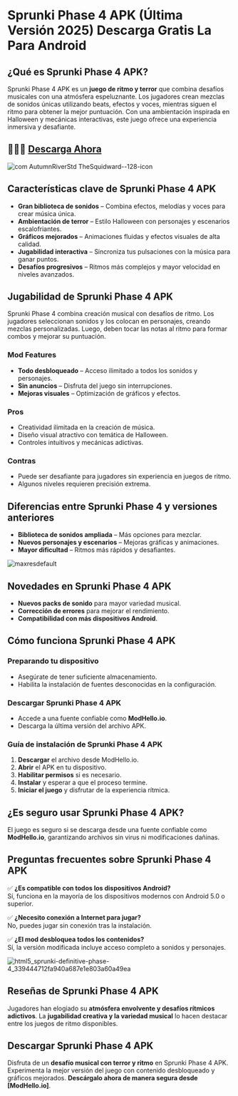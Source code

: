 
# Sprunki Phase 4 APK (Última Versión 2025) Descarga Gratis La Para Android

## **¿Qué es Sprunki Phase 4 APK?**  
Sprunki Phase 4 APK es un **juego de ritmo y terror** que combina desafíos musicales con una atmósfera espeluznante. Los jugadores crean mezclas de sonidos únicas utilizando beats, efectos y voces, mientras siguen el ritmo para obtener la mejor puntuación. Con una ambientación inspirada en Halloween y mecánicas interactivas, este juego ofrece una experiencia inmersiva y desafiante.  

## 🎉🎉🎉 [Descarga Ahora](https://modhello.io/)

![com AutumnRiverStd TheSquidward--128-icon](https://github.com/user-attachments/assets/8ead289a-70bf-4b95-9db8-cef081b9268a)

## **Características clave de Sprunki Phase 4 APK**  
- **Gran biblioteca de sonidos** – Combina efectos, melodías y voces para crear música única.  
- **Ambientación de terror** – Estilo Halloween con personajes y escenarios escalofriantes.  
- **Gráficos mejorados** – Animaciones fluidas y efectos visuales de alta calidad.  
- **Jugabilidad interactiva** – Sincroniza tus pulsaciones con la música para ganar puntos.  
- **Desafíos progresivos** – Ritmos más complejos y mayor velocidad en niveles avanzados.  

## **Jugabilidad de Sprunki Phase 4 APK**  
Sprunki Phase 4 combina creación musical con desafíos de ritmo. Los jugadores seleccionan sonidos y los colocan en personajes, creando mezclas personalizadas. Luego, deben tocar las notas al ritmo para formar combos y mejorar su puntuación.  

### **Mod Features**  
- **Todo desbloqueado** – Acceso ilimitado a todos los sonidos y personajes.  
- **Sin anuncios** – Disfruta del juego sin interrupciones.  
- **Mejoras visuales** – Optimización de gráficos y efectos.  

### **Pros**  
- Creatividad ilimitada en la creación de música.  
- Diseño visual atractivo con temática de Halloween.  
- Controles intuitivos y mecánicas adictivas.  

### **Contras**  
- Puede ser desafiante para jugadores sin experiencia en juegos de ritmo.  
- Algunos niveles requieren precisión extrema.  

## **Diferencias entre Sprunki Phase 4 y versiones anteriores**  
- **Biblioteca de sonidos ampliada** – Más opciones para mezclar.  
- **Nuevos personajes y escenarios** – Mejoras gráficas y animaciones.  
- **Mayor dificultad** – Ritmos más rápidos y desafiantes.  

![maxresdefault](https://github.com/user-attachments/assets/d5b1ff3e-acd1-4805-8b9a-c72442250083)

## **Novedades en Sprunki Phase 4 APK**  
- **Nuevos packs de sonido** para mayor variedad musical.  
- **Corrección de errores** para mejorar el rendimiento.  
- **Compatibilidad con más dispositivos Android**.  

## **Cómo funciona Sprunki Phase 4 APK**  

### **Preparando tu dispositivo**  
- Asegúrate de tener suficiente almacenamiento.  
- Habilita la instalación de fuentes desconocidas en la configuración.  

### **Descargar Sprunki Phase 4 APK**  
- Accede a una fuente confiable como **ModHello.io**.  
- Descarga la última versión del archivo APK.  

### **Guía de instalación de Sprunki Phase 4 APK**  
1. **Descargar** el archivo desde ModHello.io.  
2. **Abrir** el APK en tu dispositivo.  
3. **Habilitar permisos** si es necesario.  
4. **Instalar** y esperar a que el proceso termine.  
5. **Iniciar el juego** y disfrutar de la experiencia rítmica.  

## **¿Es seguro usar Sprunki Phase 4 APK?**  
El juego es seguro si se descarga desde una fuente confiable como **ModHello.io**, garantizando archivos sin virus ni modificaciones dañinas.  

## **Preguntas frecuentes sobre Sprunki Phase 4 APK**  

✅ **¿Es compatible con todos los dispositivos Android?**  
Sí, funciona en la mayoría de los dispositivos modernos con Android 5.0 o superior.  

✅ **¿Necesito conexión a Internet para jugar?**  
No, puedes jugar sin conexión tras la instalación.  

✅ **¿El mod desbloquea todos los contenidos?**  
Sí, la versión modificada incluye acceso completo a sonidos y personajes.  

![html5_sprunki-definitive-phase-4_339444712fa940a687e1e803a60a49ea](https://github.com/user-attachments/assets/e22c1a9d-d372-4576-b7f0-6047720fc190)

## **Reseñas de Sprunki Phase 4 APK**  
Jugadores han elogiado su **atmósfera envolvente y desafíos rítmicos adictivos**. La **jugabilidad creativa y la variedad musical** lo hacen destacar entre los juegos de ritmo disponibles.  

## **Descargar Sprunki Phase 4 APK**  
Disfruta de un **desafío musical con terror y ritmo** en Sprunki Phase 4 APK. Experimenta la mejor versión del juego con contenido desbloqueado y gráficos mejorados. **Descárgalo ahora de manera segura desde [ModHello.io]**.

